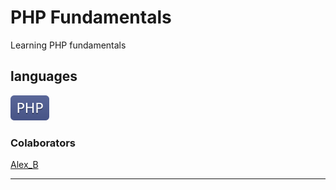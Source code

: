 # PHP Fundamentals

 Learning PHP fundamentals

## languages

![PHP](img/PHP.svg) 

### Colaborators

[Alex_B](https://github.com/Alex-B9)
***